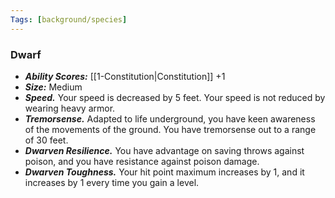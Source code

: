 ```yaml
---
Tags: [background/species]
---
```

### Dwarf
- ***Ability Scores:*** [[1-Constitution|Constitution]] +1
- ***Size:*** Medium
- ***Speed.*** Your speed is decreased by 5 feet. Your speed is not reduced by wearing heavy armor.
- ***Tremorsense.*** Adapted to life underground, you have keen awareness of the movements of the ground. You have tremorsense out to a range of 30 feet.
- ***Dwarven Resilience.*** You have advantage on saving throws against poison, and you have resistance against poison damage. 
- ***Dwarven Toughness.*** Your hit point maximum increases by 1, and it increases by 1 every time you gain a level.